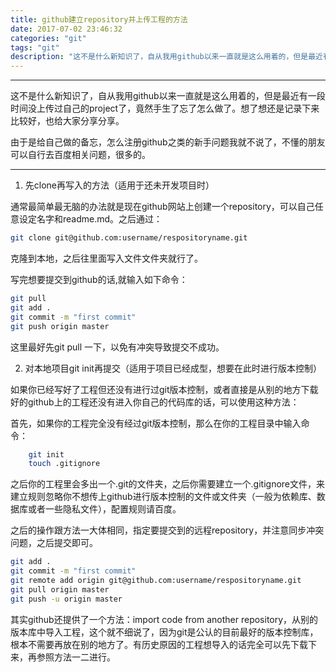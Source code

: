 ```yaml
---
title: github建立repository并上传工程的方法
date: 2017-07-02 23:46:32
categories: "git"
tags: "git"
description: "这不是什么新知识了，自从我用github以来一直就是这么用着的，但是最近有一段时间没上传过自己的project了，竟然手生了忘了怎么做了。想了想还是记录下来比较好，也给大家分享分享。"
---
```


---

这不是什么新知识了，自从我用github以来一直就是这么用着的，但是最近有一段时间没上传过自己的project了，竟然手生了忘了怎么做了。想了想还是记录下来比较好，也给大家分享分享。

由于是给自己做的备忘，怎么注册github之类的新手问题我就不说了，不懂的朋友可以自行去百度相关问题，很多的。

---

1. 先clone再写入的方法（适用于还未开发项目时）

通常最简单最无脑的办法就是现在github网站上创建一个repository，可以自己任意设定名字和readme.md。之后通过：

```bash
git clone git@github.com:username/respositoryname.git
```

克隆到本地，之后往里面写入文件文件夹就行了。

写完想要提交到github的话,就输入如下命令：

```bash
git pull
git add .
git commit -m "first commit"
git push origin master
```

这里最好先git pull 一下，以免有冲突导致提交不成功。

2. 对本地项目git init再提交（适用于项目已经成型，想要在此时进行版本控制）

如果你已经写好了工程但还没有进行过git版本控制，或者直接是从别的地方下载好的github上的工程还没有进入你自己的代码库的话，可以使用这种方法：

首先，如果你的工程完全没有经过git版本控制，那么在你的工程目录中输入命令：

```bash
    git init
    touch .gitignore
```

之后你的工程里会多出一个.git的文件夹，之后你需要建立一个.gitignore文件，来建立规则忽略你不想传上github进行版本控制的文件或文件夹（一般为依赖库、数据库或者一些隐私文件），配置规则请百度。

之后的操作跟方法一大体相同，指定要提交到的远程repository，并注意同步冲突问题，之后提交即可。

```bash
git add .
git commit -m "first commit"
git remote add origin git@github.com:username/respositoryname.git
git pull origin master
git push -u origin master
```

其实github还提供了一个方法：import code from another repository，从别的版本库中导入工程，这个就不细说了，因为git是公认的目前最好的版本控制库，根本不需要再放在别的地方了。有历史原因的工程想导入的话完全可以先下载下来，再参照方法一二进行。